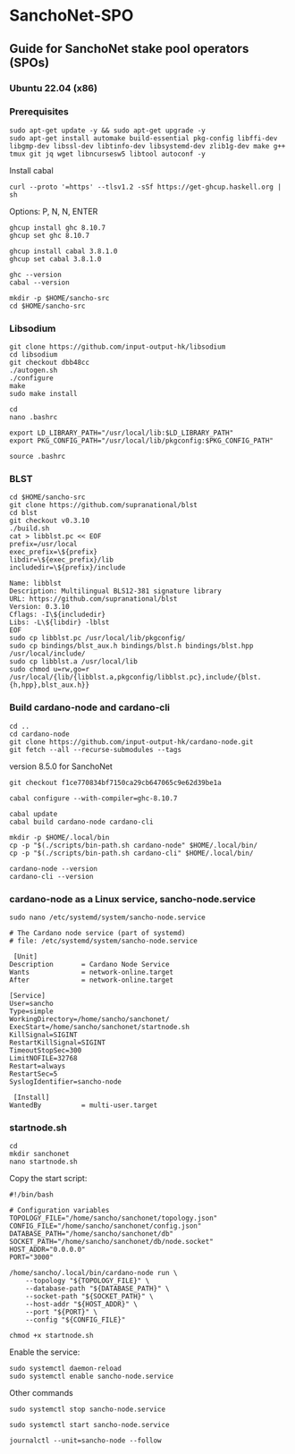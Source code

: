 # SanchoNet-SPO
## Guide for SanchoNet stake pool operators (SPOs)
### Ubuntu 22.04 (x86)

### Prerequisites

```
sudo apt-get update -y && sudo apt-get upgrade -y
sudo apt-get install automake build-essential pkg-config libffi-dev libgmp-dev libssl-dev libtinfo-dev libsystemd-dev zlib1g-dev make g++ tmux git jq wget libncursesw5 libtool autoconf -y
```


Install cabal

```
curl --proto '=https' --tlsv1.2 -sSf https://get-ghcup.haskell.org | sh
```
Options: P, N, N, ENTER

```
ghcup install ghc 8.10.7
ghcup set ghc 8.10.7
```
```
ghcup install cabal 3.8.1.0
ghcup set cabal 3.8.1.0
```
```
ghc --version
cabal --version
```
```
mkdir -p $HOME/sancho-src
cd $HOME/sancho-src
```
### Libsodium

```
git clone https://github.com/input-output-hk/libsodium
cd libsodium
git checkout dbb48cc
./autogen.sh
./configure
make
sudo make install
```
```
cd
nano .bashrc
```
```
export LD_LIBRARY_PATH="/usr/local/lib:$LD_LIBRARY_PATH"
export PKG_CONFIG_PATH="/usr/local/lib/pkgconfig:$PKG_CONFIG_PATH"
```

```
source .bashrc
```

### BLST

```
cd $HOME/sancho-src
git clone https://github.com/supranational/blst
cd blst
git checkout v0.3.10
./build.sh
cat > libblst.pc << EOF
prefix=/usr/local
exec_prefix=\${prefix}
libdir=\${exec_prefix}/lib
includedir=\${prefix}/include

Name: libblst
Description: Multilingual BLS12-381 signature library
URL: https://github.com/supranational/blst
Version: 0.3.10
Cflags: -I\${includedir}
Libs: -L\${libdir} -lblst
EOF
sudo cp libblst.pc /usr/local/lib/pkgconfig/
sudo cp bindings/blst_aux.h bindings/blst.h bindings/blst.hpp  /usr/local/include/
sudo cp libblst.a /usr/local/lib
sudo chmod u=rw,go=r /usr/local/{lib/{libblst.a,pkgconfig/libblst.pc},include/{blst.{h,hpp},blst_aux.h}}
```

### Build cardano-node and cardano-cli
```
cd ..
cd cardano-node
git clone https://github.com/input-output-hk/cardano-node.git
git fetch --all --recurse-submodules --tags
```

version 8.5.0 for SanchoNet

```
git checkout f1ce770834bf7150ca29cb647065c9e62d39be1a
```

```
cabal configure --with-compiler=ghc-8.10.7
```

```
cabal update
cabal build cardano-node cardano-cli
```

```
mkdir -p $HOME/.local/bin
cp -p "$(./scripts/bin-path.sh cardano-node" $HOME/.local/bin/
cp -p "$(./scripts/bin-path.sh cardano-cli" $HOME/.local/bin/
```

```
cardano-node --version
cardano-cli --version
```

### cardano-node as a Linux service, sancho-node.service

```
sudo nano /etc/systemd/system/sancho-node.service
```


```
# The Cardano node service (part of systemd)
# file: /etc/systemd/system/sancho-node.service

 [Unit]
Description       = Cardano Node Service
Wants             = network-online.target
After             = network-online.target

[Service]
User=sancho
Type=simple
WorkingDirectory=/home/sancho/sanchonet/
ExecStart=/home/sancho/sanchonet/startnode.sh
KillSignal=SIGINT
RestartKillSignal=SIGINT
TimeoutStopSec=300
LimitNOFILE=32768
Restart=always
RestartSec=5
SyslogIdentifier=sancho-node

 [Install]
WantedBy          = multi-user.target
```

### startnode.sh

```
cd
mkdir sanchonet
nano startnode.sh
```

Copy the start script:

```
#!/bin/bash

# Configuration variables
TOPOLOGY_FILE="/home/sancho/sanchonet/topology.json"
CONFIG_FILE="/home/sancho/sanchonet/config.json"
DATABASE_PATH="/home/sancho/sanchonet/db"
SOCKET_PATH="/home/sancho/sanchonet/db/node.socket"
HOST_ADDR="0.0.0.0"
PORT="3000"

/home/sancho/.local/bin/cardano-node run \
    --topology "${TOPOLOGY_FILE}" \
    --database-path "${DATABASE_PATH}" \
    --socket-path "${SOCKET_PATH}" \
    --host-addr "${HOST_ADDR}" \
    --port "${PORT}" \
    --config "${CONFIG_FILE}"
```

```
chmod +x startnode.sh 
```

Enable the service:

```
sudo systemctl daemon-reload
sudo systemctl enable sancho-node.service
```

Other commands
```
sudo systemctl stop sancho-node.service
```

```
sudo systemctl start sancho-node.service
```

```
journalctl --unit=sancho-node --follow
```
